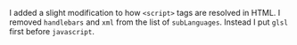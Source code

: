 I added a slight modification to how `<script>` tags are resolved in HTML. I removed
`handlebars` and `xml` from the list of `subLanguages`. Instead I put `glsl` first
before `javascript`.
